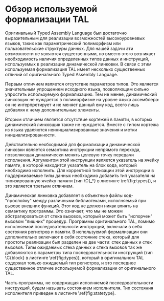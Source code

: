 # Обзор используемой формализации TAL

Оригинальный Typed Assembly Language был достаточно выразительным для
реализации возможностей высокоуровневых языков, таких как параметрический
полиморфизм или пользовательские структуры данных. Для нашей задачи эти
возможности не являются существенными, но вместо этого возникает
необходимость наличия определенных типов данных и инструкций, используемых
в реализации динамической линковки. В связи с этим используемая
формализация TAL имеет несколько существенных отличий от оригинального
Typed Assembly Language.

Первым отличием является отсутствие параметров типов. Это является
значительным упрощением исходного языка, позволяющим сильно упростить
используемую формализацию. Тем не менее, динамический линковщик не
нуждается в полиморфизме на уровне языка ассемблера: он не интерпретирует и
не меняет данный ему код, всего лишь добавляя к нему дополнительные
элементы.

Вторым отличием является отсутствие кортежей в памяти, в которых
динамический линковщик также не нуждается. Вместе с типом кортежа из языка
удаляются неинициализированные значения и метки инициализированности.

Действительно необходимой для формализации динамической линковки является
семантика инструкции непрямого перехода, позволяющая динамически менять
целевую точку передачи исполнения. Аргументом этой инструкции является
указатель на ячейку памяти, в которой находится указатель на блок кода,
который необходимо исполнить. Для корректной типизации этой инструкции в
поддерживаемые типы данных необходимо добавить тип указателя на
типизированную ячейку памяти (тип \C{\_*} в листинге \ref{fig:types}), и
это является третьим отличием.

Динамическая линковка добавляет в объектные файлы код-"прослойку" между
различными библиотеками, исполняемый при вызове внешних функций. Этот код
не должен никак влиять на семантику программы. Это означает, что мы не
можем абстрагироваться от стека вызовов, который может быть "испорчен"
вызовом "лишних" процедур. Программы оригинального TAL, помимо исполняемой
последовательности инструкций, включали в себя состояния регистров и
памяти. В используемой формализации они дополнительно включают в себя
состояние стека, который для простоты реализации был разделен на две части:
стек данных и стек вызовов. Типы ожидаемых стека данных и стека вызовов так
же добавляются в параметры типа последовательности инструкций (тип
\C{block} в листинге \ref{fig:types}), который в оригинальном TAL содержал
только ожидаемый тип регистров, и это последнее существенное отличие
используемой формализации от оригинального TAL.

Часть программы, не содержащая исполняемой последовательности инструкций,
будем называть состоянием исполнителя. Тип состояния исполнителя приведен в
листинге \ref{fig:statetype}.
